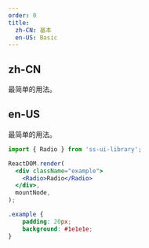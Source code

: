```yaml
---
order: 0
title:
  zh-CN: 基本
  en-US: Basic
---
```


## zh-CN

最简单的用法。

## en-US

最简单的用法。

```jsx
import { Radio } from 'ss-ui-library';

ReactDOM.render(
  <div className="example">
    <Radio>Radio</Radio>
  </div>,
  mountNode,
);
```
```css
.example {
    padding: 20px;
    background: #1e1e1e;
}
```
<style>
.example h4 {
    color: #fff;
}
</style>
